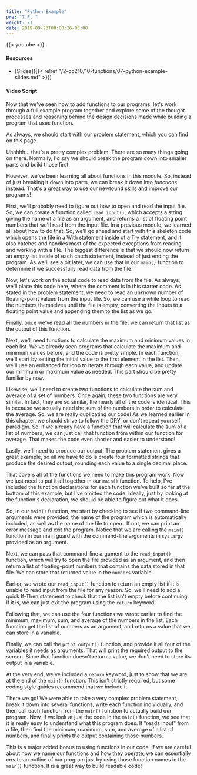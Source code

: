 ```yaml
---
title: "Python Example"
pre: "7.P. "
weight: 71
date: 2019-09-23T00:00:26-05:00
---
```


{{< youtube  >}}

#### Resources

* [Slides]({{< relref "/2-cc210/10-functions/07-python-example-slides.md" >}})

#### Video Script

Now that we've seen how to add functions to our programs, let's work through a full example program together and explore some of the thought processes and reasoning behind the design decisions made while building a program that uses function.

As always, we should start with our problem statement, which you can find on this page.

Uhhhhh... that's a pretty complex problem. There are so many things going on there. Normally, I'd say we should break the program down into smaller parts and build those first.

However, we've been learning all about functions in this module. So, instead of just breaking it down into parts, we can break it down into _functions_ instead. That's a great way to use our newfound skills and improve our programs!

First, we'll probably need to figure out how to open and read the input file. So, we can create a function called `read_input()`, which accepts a string giving the name of a file as an argument, and returns a list of floating point numbers that we'll read from the input file. In a previous module, we learned all about how to do that. So, we'll go ahead and start with this skeleton code which opens the file in a With statement inside of a Try statement, and it also catches and handles most of the expected exceptions from reading and working with a file. The biggest difference is that we should now return an empty list inside of each catch statement, instead of just ending the program. As we'll see a bit later, we can use that in our `main()` function to determine if we successfully read data from the file.

Now, let's work on the actual code to read data from the file. As always, we'll place this code here, where the comment is in this starter code. As stated in the problem statement, we need to read an unknown number of floating-point values from the input file. So, we can use a while loop to read the numbers themselves until the file is empty, converting the inputs to a floating point value and appending them to the list as we go.

Finally, once we've read all the numbers in the file, we can return that list as the output of this function.

Next, we'll need functions to calculate the maximum and minimum values in each list. We've already seen programs that calculate the maximum and minimum values before, and the code is pretty simple. In each function, we'll start by setting the initial value to the first element in the list. Then, we'll use an enhanced for loop to iterate through each value, and update our minimum or maximum value as needed. This part should be pretty familiar by now.

Likewise, we'll need to create two functions to calculate the sum and average of a set of numbers. Once again, these two functions are very similar. In fact, they are so similar, the nearly all of the code is identical. This is because we actually need the sum of the numbers in order to calculate the average. So, we are really duplicating our code! As we learned earlier in this chapter, we should strive to follow the DRY, or don't repeat yourself, paradigm. So, if we already have a function that will calculate the sum of a list of numbers, we can just call that function from within our function for average. That makes the code even shorter and easier to understand!

Lastly, we'll need to produce our output. The problem statement gives a great example, so all we have to do is create four formatted strings that produce the desired output, rounding each value to a single decimal place.

That covers all of the functions we need to make this program work. Now we just need to put it all together in our `main()` function. To help, I've included the function declarations for each function we've built so far at the bottom of this example, but I've omitted the code. Ideally, just by looking at the function's declaration, we should be able to figure out what it does.

So, in our `main()` function, we start by checking to see if two command-line arguments were provided, the name of the program which is automatically included, as well as the name of the file to open.. If not, we can print an error message and exit the program. Notice that we are calling the `main()` function in our main guard with the command-line arguments in `sys.argv` provided as an argument.

Next, we can pass that command-line argument to the `read_input()` function, which will try to open the file provided as an argument, and then return a list of floating-point numbers that contains the data stored in that file. We can store that returned value in the `numbers` variable.

Earlier, we wrote our `read_input()` function to return an empty list if it is unable to read input from the file for any reason. So, we'll need to add a quick If-Then statement to check that the list isn't empty before continuing. If it is, we can just exit the program using the `return` keyword.

Following that, we can use the four functions we wrote earlier to find the minimum, maximum, sum, and average of the numbers in the list. Each function get the list of numbers as an argument, and returns a value that we can store in a variable.

Finally, we can call the `print_output()` function, and provide it all four of the variables it needs as arguments. That will print the required output to the screen. Since that function doesn't return a value, we don't need to store its output in a variable.

At the very end, we've included a `return` keyword, just to show that we are at the end of the `main()` function. This isn't strictly required, but some coding style guides recommend that we include it. 

There we go! We were able to take a very complex problem statement, break it down into several functions, write each function individually, and then call each function from the `main()` function to actually build our program. Now, if we look at just the code in the `main()` function, we see that it is really easy to understand what this program does. It "reads input" from a file, then find the minimum, maximum, sum, and average of a list of numbers, and finally prints the output containing those numbers.

This is a major added bonus to using functions in our code. If we are careful about how we name our functions and how they operate, we can essentially create an outline of our program just by using those function names in the `main()` function. It is a great way to build readable code!
